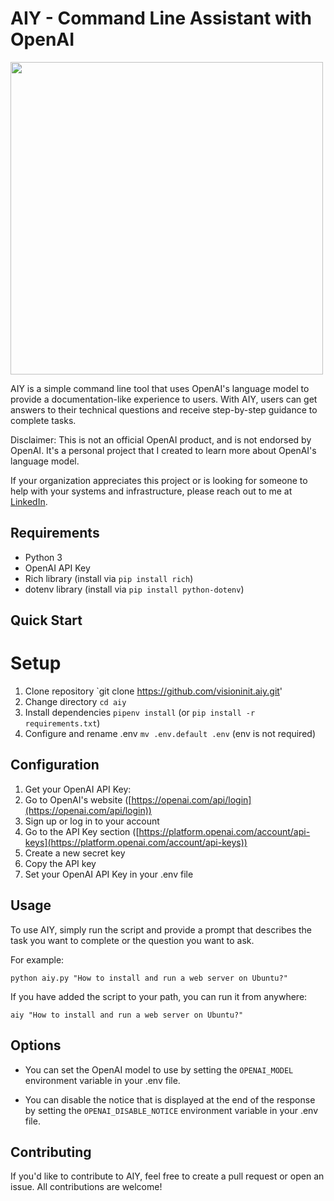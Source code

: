 AIY - Command Line Assistant with OpenAI
========================================
<img src="https://user-images.githubusercontent.com/654993/216195116-931ab643-b945-4076-98f0-2aef834bec85.png" width="500">


AIY is a simple command line tool that uses OpenAI's language model to provide a documentation-like experience to users. With AIY, users can get answers to their technical questions and receive step-by-step guidance to complete tasks.

Disclaimer: This is not an official OpenAI product, and is not endorsed by OpenAI. It's a personal project that I created to learn more about OpenAI's language model.

If your organization appreciates this project or is looking for someone to help with your systems and infrastructure, please reach out to me at [LinkedIn](https://www.linkedin.com/in/riddiough/).

Requirements
------------

*   Python 3
*   OpenAI API Key
*   Rich library (install via `pip install rich`)
*   dotenv library (install via `pip install python-dotenv`)

Quick Start
-----------
# Setup
1. Clone repository `git clone https://github.com/visioninit.aiy.git'
2. Change directory `cd aiy`
3. Install dependencies `pipenv install` (or `pip install -r requirements.txt`)
4. Configure and rename .env `mv .env.default .env` (env is not required)

Configuration
---------------

1.  Get your OpenAI API Key:
2.  Go to OpenAI's website ([https://openai.com/api/login](https://openai.com/api/login))
3.  Sign up or log in to your account
4.  Go to the API Key section ([https://platform.openai.com/account/api-keys](https://platform.openai.com/account/api-keys))
5.  Create a new secret key
6.  Copy the API key
7.  Set your OpenAI API Key in your .env file

Usage
-----

To use AIY, simply run the script and provide a prompt that describes the task you want to complete or the question you want to ask.

For example:

`python aiy.py "How to install and run a web server on Ubuntu?"`

If you have added the script to your path, you can run it from anywhere:

`aiy "How to install and run a web server on Ubuntu?"`

Options
-------

* You can set the OpenAI model to use by setting the `OPENAI_MODEL` environment variable in your .env file.

* You can disable the notice that is displayed at the end of the response by setting the `OPENAI_DISABLE_NOTICE` environment variable in your .env file.


Contributing
------------

If you'd like to contribute to AIY, feel free to create a pull request or open an issue. All contributions are welcome!
